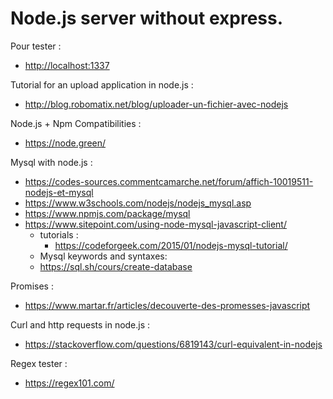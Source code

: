 # Node.js server without express.

Pour tester : 
 - [http://localhost:1337](http://localhost:1337)

Tutorial for an upload application in node.js : 
 - http://blog.robomatix.net/blog/uploader-un-fichier-avec-nodejs

Node.js + Npm Compatibilities :
 - https://node.green/
 
Mysql with node.js :
 - https://codes-sources.commentcamarche.net/forum/affich-10019511-nodejs-et-mysql
 - https://www.w3schools.com/nodejs/nodejs_mysql.asp
 - https://www.npmjs.com/package/mysql
 - https://www.sitepoint.com/using-node-mysql-javascript-client/
    - tutorials :
        - https://codeforgeek.com/2015/01/nodejs-mysql-tutorial/
    - Mysql keywords and syntaxes:
     - https://sql.sh/cours/create-database
 
Promises :
 - https://www.martar.fr/articles/decouverte-des-promesses-javascript

Curl and http requests in node.js :
 - https://stackoverflow.com/questions/6819143/curl-equivalent-in-nodejs
  
Regex tester :
 - https://regex101.com/